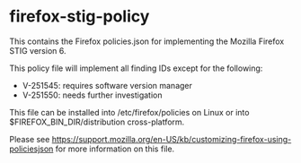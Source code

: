 # firefox-stig-policy
This contains the Firefox policies.json for implementing the Mozilla Firefox STIG version 6.

This policy file will implement all finding IDs except for the following:
- V-251545: requires software version manager
- V-251550: needs further investigation

This file can be installed into /etc/firefox/policies on Linux or into $FIREFOX_BIN_DIR/distribution cross-platform.

Please see https://support.mozilla.org/en-US/kb/customizing-firefox-using-policiesjson for more information on this file.